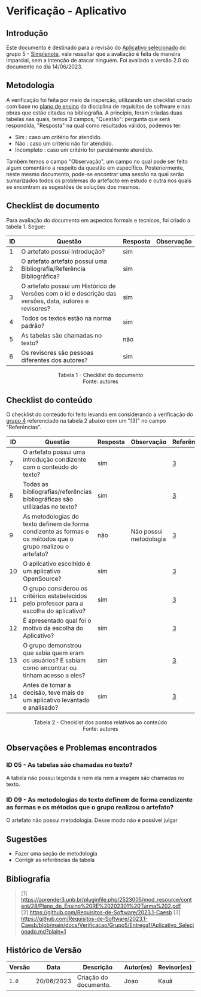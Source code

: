 # Verificação - Aplicativo

## Introdução

Este documento é destinado para a revisão do [Aplicativo selecionado](https://github.com/Requisitos-de-Software/2023.1-Simplenote/blob/main/docs/planejamento/Aplicativo%20Selecionado.md) 
do grupo 5 - [Simplenote](https://github.com/Requisitos-de-Software/2023.1-Simplenote), vale ressaltar que a avaliação é feita de maneira imparcial, sem a intenção de atacar ninguém. 
Foi avaliado a versão 2.0 do documento no dia 14/06/2023.

## Metodologia

A verificação foi feita por meio da insperção, utilizando um checklist criado com base no [plano de ensino](https://aprender3.unb.br/pluginfile.php/2523005/mod_resource/content/28/Plano_de_Ensino%20RE%20202301%20Turma%202.pdf) da disciplina de requisitos de software e nas obras que estão citadas na bibliografia. A princípio, foram criadas duas tabelas nas quais, 
temos 3 campos, "Questão": pergunta que será respondida, "Resposta" na qual como resultados válidos, podemos ter:

- Sim : caso um critério for atendido.
- Não : caso um critério não for atendido.
- Incompleto : caso um critério for parcialmente atendido.

Também temos o campo "Observação", um campo no qual pode ser feito algum comentário a respeito da questão em específico. Posteriormente, neste mesmo documento, pode-se encontrar uma sessão na qual serão sumarizados todos os problemas do artefacto em estudo e outra nos quais se encontram as sugestões de soluções dos mesmos.

## Checklist de documento
Para avaliação do documento em aspectos formais e tecnicos, foi criado a tabela 1. Segue:

|ID|Questão|Resposta|Observação|
|--|-------|--------|----------|
|1|O artefato possui Introdução?                                                                                |    sim    |          |
|2|O artefato artefato possui uma Bibliografia/Referência Bibliográfica?                                        |     sim   |          |
|3|O artefato possui um Histórico de Versões com o id e descrição das versões, data, autores e revisores?       |     sim   |          |
|4|Todos os textos estão na norma padrão?                                                                       |   sim     |          |
|5|As tabelas são chamadas no texto?                                                                            |    não    |          |
|6|Os revisores são pessoas diferentes dos autores?                                                             |    sim    |          |

<p align="center"> Tabela 1 - Checklist do documento <br> Fonte: autores </p>

## Checklist do conteúdo

O checklist do conteúdo foi feito levando em considerando a verificação do [grupo 4](https://github.com/Requisitos-de-Software/2023.1-Caesb/blob/main/docs/Verificacao/Grupo5/Entrega1/Aplicativo_Selecionado.md?plain=1) referenciado na tabela 2 abaixo com um "[3]" no campo "Referências".


| ID  | Questão | Resposta | Observação | Referências|
| --- | ------- | -------- | ---------- |------------|
|  7  | O artefato possui uma introdução condizente com o conteúdo do texto?                             |  sim	  |              | [3](#ancora1) |
|  8  | Todas as bibliografias/referências bibliográficas são utilizadas no texto?                       |  sim	  |           | [3](#ancora1) |
|  9  | As metodologias do texto definem de forma condizente as formas e os métodos que o grupo realizou o artefato?   |  não	  |     Não possui metodologia         | [3](#ancora1) |
|  10  | O aplicativo escolhido é um aplicativo OpenSource?                                              |  sim	  |              | [3](#ancora1) |
|  11  | O grupo considerou os critérios estabelecidos pelo professor para a escolha do aplicativo?                   |  sim	  |              | [3](#ancora1) |
|  12  | É apresentado qual foi o motivo da escolha do Aplicativo?	                         |  sim	  |              | [3](#ancora1) |
|  13  | O grupo demonstrou que sabia quem eram os usuários? E sabiam como encontrar ou tinham acesso a eles?	                         |  sim	  |              | [3](#ancora1) |
|  14  | Antes de tomar a decisão, teve mais de um aplicativo levantado e analisado?                         |  sim	  |              | [3](#ancora1) |

<p align="center"> Tabela 2 - Checklist dos pontos relativos ao conteúdo <br> Fonte: autores </p>

## Observações e Problemas encontrados

### ID 05 - As tabelas são chamadas no texto?                                                                            
A tabela não possui legenda e nem ela nem a imagem são chamadas no texto.

### ID 09 - As metodologias do texto definem de forma condizente as formas e os métodos que o grupo realizou o artefato?

O artefato não possui metodologia. Desse modo não é possível julgar

## Sugestões

* Fazer uma seção de metodologia
* Corrigir as referências da tabela

## Bibliografia

> [1] https://aprender3.unb.br/pluginfile.php/2523005/mod_resource/content/28/Plano_de_Ensino%20RE%20202301%20Turma%202.pdf </br>
> [2] https://github.com/Requisitos-de-Software/2023.1-Caesb
> [3] https://github.com/Requisitos-de-Software/2023.1-Caesb/blob/main/docs/Verificacao/Grupo5/Entrega1/Aplicativo_Selecionado.md?plain=1

## Histórico de Versão

| Versão | Data       | Descrição             | Autor(es) | Revisor(es)        |
| ------ | ---------- | --------------------- | --------- | ------------------ |
| `1.0`  | 20/06/2023 | Criação do documento. | Joao      |  Kauã                  |
